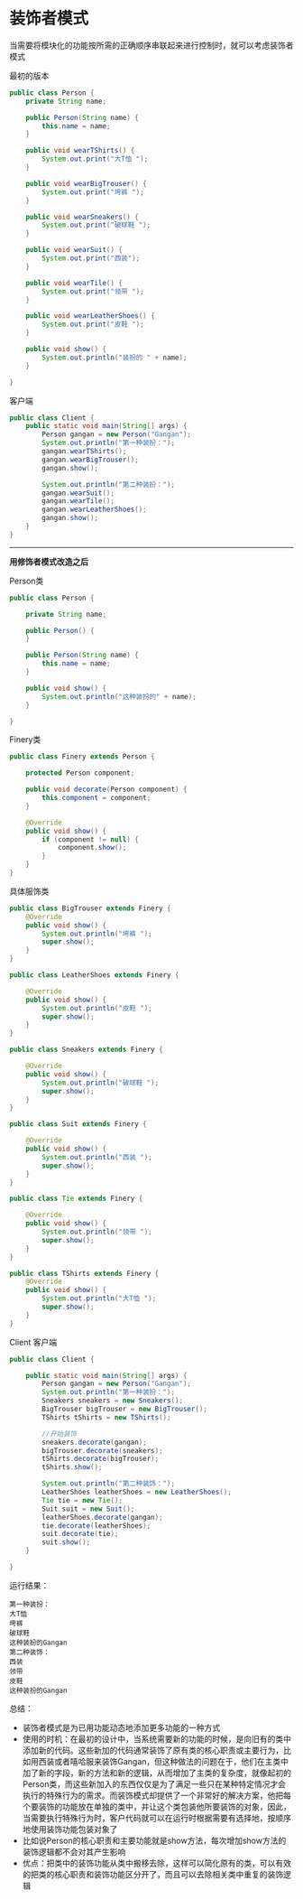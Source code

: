 # 装饰者模式

当需要将模块化的功能按所需的正确顺序串联起来进行控制时，就可以考虑装饰者模式

最初的版本

~~~java
public class Person {
    private String name;

    public Person(String name) {
        this.name = name;
    }

    public void wearTShirts() {
        System.out.print("大T恤 ");
    }

    public void wearBigTrouser() {
        System.out.print("垮裤 ");
    }

    public void wearSneakers() {
        System.out.print("破球鞋 ");
    }

    public void wearSuit() {
        System.out.print("西装");
    }

    public void wearTile() {
        System.out.print("领带 ");
    }

    public void wearLeatherShoes() {
        System.out.print("皮鞋 ");
    }

    public void show() {
        System.out.println("装扮的 " + name);
    }

}
~~~

客户端

~~~java
public class Client {
    public static void main(String[] args) {
        Person gangan = new Person("Gangan");
        System.out.println("第一种装扮：");
        gangan.wearTShirts();
        gangan.wearBigTrouser();
        gangan.show();

        System.out.println("第二种装扮：");
        gangan.wearSuit();
        gangan.wearTile();
        gangan.wearLeatherShoes();
        gangan.show();
    }
}
~~~

------

**用修饰者模式改造之后**

Person类

~~~java
public class Person {

    private String name;

    public Person() {
    }

    public Person(String name) {
        this.name = name;
    }

    public void show() {
        System.out.println("这种装扮的" + name);
    }

}
~~~

Finery类

~~~java
public class Finery extends Person {

    protected Person component;

    public void decorate(Person component) {
        this.component = component;
    }

    @Override
    public void show() {
        if (component != null) {
            component.show();
        }
    }
}
~~~

 具体服饰类

~~~java
public class BigTrouser extends Finery {
    @Override
    public void show() {
        System.out.println("垮裤 ");
        super.show();
    }
}

public class LeatherShoes extends Finery {

    @Override
    public void show() {
        System.out.println("皮鞋 ");
        super.show();
    }
}

public class Sneakers extends Finery {

    @Override
    public void show() {
        System.out.println("破球鞋 ");
        super.show();
    }
}

public class Suit extends Finery {

    @Override
    public void show() {
        System.out.println("西装 ");
        super.show();
    }
}

public class Tie extends Finery {

    @Override
    public void show() {
        System.out.println("领带 ");
        super.show();
    }
}

public class TShirts extends Finery {
    @Override
    public void show() {
        System.out.println("大T恤 ");
        super.show();
    }
}
~~~

Client 客户端

~~~java
public class Client {

    public static void main(String[] args) {
        Person gangan = new Person("Gangan");
        System.out.println("第一种装扮：");
        Sneakers sneakers = new Sneakers();
        BigTrouser bigTrouser = new BigTrouser();
        TShirts tShirts = new TShirts();

        //开始装饰
        sneakers.decorate(gangan);
        bigTrouser.decorate(sneakers);
        tShirts.decorate(bigTrouser);
        tShirts.show();

        System.out.println("第二种装饰：");
        LeatherShoes leatherShoes = new LeatherShoes();
        Tie tie = new Tie();
        Suit suit = new Suit();
        leatherShoes.decorate(gangan);
        tie.decorate(leatherShoes);
        suit.decorate(tie);
        suit.show();
    }

}
~~~

运行结果：

~~~she
第一种装扮：
大T恤 
垮裤 
破球鞋 
这种装扮的Gangan
第二种装饰：
西装 
领带 
皮鞋 
这种装扮的Gangan
~~~

总结：

+ 装饰者模式是为已用功能动态地添加更多功能的一种方式
+ 使用的时机：在最初的设计中，当系统需要新的功能的时候，是向旧有的类中添加新的代码。这些新加的代码通常装饰了原有类的核心职责或主要行为，比如用西装或者嘻哈服来装饰Gangan，但这种做法的问题在于，他们在主类中加了新的字段，新的方法和新的逻辑，从而增加了主类的复杂度，就像起初的Person类，而这些新加入的东西仅仅是为了满足一些只在某种特定情况才会执行的特殊行为的需求。而装饰模式却提供了一个非常好的解决方案，他把每个要装饰的功能放在单独的类中，并让这个类包装他所要装饰的对象，因此，当需要执行特殊行为时，客户代码就可以在运行时根据需要有选择地，按顺序地使用装饰功能包装对象了
+ 比如说Person的核心职责和主要功能就是show方法，每次增加show方法的装饰逻辑都不会对其产生影响
+ 优点：把类中的装饰功能从类中搬移去除，这样可以简化原有的类，可以有效的把类的核心职责和装饰功能区分开了，而且可以去除相关类中重复的装饰逻辑